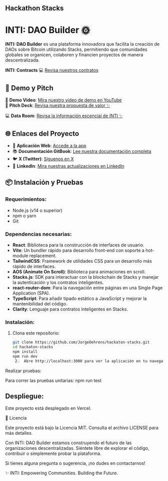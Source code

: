 ## Hackathon Stacks

# INTI: DAO Builder 🌞

**INTI: DAO Builder** es una plataforma innovadora que facilita la creación de DAOs sobre Bitcoin utilizando Stacks, permitiendo que comunidades globales se organicen, colaboren y financien proyectos de manera descentralizada.

**INTI: Contracts**
💻 [Revisa nuestros contratos](https://explorer.hiro.so/address/ST1DT3KBGQZXZAQJZ0EDH0PQ2N0QTWC6XW5EQQXHM?chain=testnet)

## 🚀 Demo y Pitch

🎥 **Demo Video**: [Mira nuestro video de demo en YouTube](https://www.youtube.com/watch?v=b_C1sGxKCdc&ab_channel=mentemaestra)  
📑 **Pitch Deck**: [Revisa nuestra propuesta de valor ✨](https://inti-dao-builder-92w4bz7.gamma.site/)

💻 **Data Room**: [Revisa la información escencial de INTI ✨](https://tinyurl.com/23c6exrk)

## 🌐 Enlaces del Proyecto

- 🔗 **Aplicación Web**: [Accede a la app](https://hackaton-stacks.vercel.app/)
- 📚 **Documentación GitBook**: [Lee nuestra documentación completa](https://inti-dao-builder.gitbook.io/inti-dao-builder-docs)
- 🐦 **X (Twitter)**: [Síguenos en X](https://x.com/intidao)
- 💼 **LinkedIn**: [Mira nuestras actualizaciones en LinkedIn](https://www.linkedin.com/company/inti-dao-builder/posts/?feedView=all)

## 📦 Instalación y Pruebas

### Requerimientos:

- Node.js (v14 o superior)
- npm o yarn
- Git

### Dependencias necesarias:

- **React**: Biblioteca para la construcción de interfaces de usuario.
- **Vite**: Un bundler rápido para desarrollo front-end con soporte a hot-module replacement.
- **TailwindCSS**: Framework de utilidades CSS para un desarrollo más rápido de interfaces.
- **AOS (Animate On Scroll)**: Biblioteca para animaciones en scroll.
- **Stacks.js**: SDK para interactuar con la blockchain de Stacks y manejar la autenticación y los contratos inteligentes.
- **react-router-dom**: Para la navegación entre páginas en una Single Page Application (SPA).
- **TypeScript**: Para añadir tipado estático a JavaScript y mejorar la mantenibilidad del código.
- **Clarity**: Lenguaje para contratos inteligentes en Stacks.

### Instalación:

1. Clona este repositorio:

   ```bash
   git clone https://github.com/JorgeOehrens/hackaton-stacks.git
   cd hackaton-stacks
   npm install
   npm run dev
   	2.	Abre http://localhost:3000 para ver la aplicación en tu navegador.
   ```

Realizar pruebas:

Para correr las pruebas unitarias:
npm run test

## Despliegue:

Este proyecto está desplegado en Vercel.

📄 Licencia

Este proyecto está bajo la Licencia MIT. Consulta el archivo LICENSE para más detalles.

Con INTI: DAO Builder estamos construyendo el futuro de las organizaciones descentralizadas. Siéntete libre de explorar el código, contribuir o simplemente probar la plataforma.

Si tienes alguna pregunta o sugerencia, ¡no dudes en contactarnos!

✨ INTI: Empowering Communities. Building the Future.
